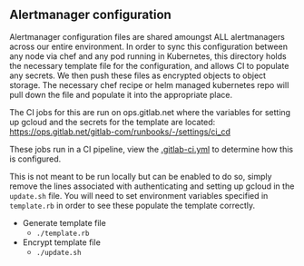 ## Alertmanager configuration

Alertmanager configuration files are shared amoungst ALL alertmanagers across
our entire environment.  In order to sync this configuration between any node
via chef and any pod running in Kubernetes, this directory holds the necessary
template file for the configuration, and allows CI to populate any secrets.  We
then push these files as encrypted objects to object storage.  The necessary
chef recipe or helm managed kubernetes repo will pull down the file and populate
it into the appropriate place.

The CI jobs for this are run on ops.gitlab.net where the variables for
setting up gcloud and the secrets for the template are located: https://ops.gitlab.net/gitlab-com/runbooks/-/settings/ci_cd

These jobs run in a CI pipeline, view the [.gitlab-ci.yml](../.gitlab-ci.yml) to
determine how this is configured.

This is not meant to be run locally but can be enabled to do so, simply remove
the lines associated with authenticating and setting up gcloud in the
`update.sh` file.  You will need to set environment variables specified in
`template.rb` in order to see these populate the template correctly.

* Generate template file
  * `./template.rb`
* Encrypt template file
  * `./update.sh`
